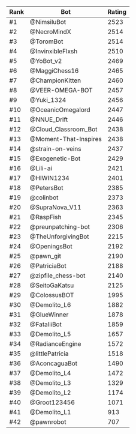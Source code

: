 Rank|Bot|Rating
---|---|---
#1|@NimsiluBot|2523
#2|@NecroMindX|2514
#3|@ToromBot|2514
#4|@InvinxibleFlxsh|2510
#5|@YoBot_v2|2469
#6|@MaggiChess16|2465
#7|@ChampionKitten|2460
#8|@VEER-OMEGA-BOT|2457
#9|@Yuki_1324|2456
#10|@OceanicOmegalord|2447
#11|@NNUE_Drift|2446
#12|@Cloud_Classroom_Bot|2438
#13|@Moment-That-Inspires|2438
#14|@strain-on-veins|2437
#15|@Exogenetic-Bot|2429
#16|@Lili-ai|2421
#17|@HIWIN1234|2401
#18|@PetersBot|2385
#19|@colinbot|2373
#20|@SupraNova_V11|2363
#21|@RaspFish|2345
#22|@preunpatching-bot|2306
#23|@TheUnforgivingBot|2215
#24|@OpeningsBot|2192
#25|@pawn_git|2190
#26|@PatriciaBot|2188
#27|@zipfile_chess-bot|2140
#28|@SeitoGaKatsu|2125
#29|@ColossusBOT|1995
#30|@Demolito_L6|1882
#31|@GlueWinner|1878
#32|@FataliiBot|1859
#33|@Demolito_L5|1657
#34|@RadianceEngine|1572
#35|@littlePatricia|1518
#36|@AconcaguaBot|1490
#37|@Demolito_L4|1472
#38|@Demolito_L3|1329
#39|@Demolito_L2|1174
#40|@Groot123456|1071
#41|@Demolito_L1|913
#42|@pawnrobot|707
